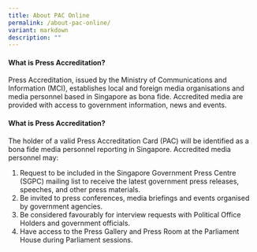 ```yaml
---
title: About PAC Online
permalink: /about-pac-online/
variant: markdown
description: ""
---
```

#### What is Press Accreditation?

Press Accreditation, issued by the Ministry of Communications and Information (MCI), establishes local and foreign media organisations and media personnel based in Singapore as bona fide. Accredited media are provided with access to government information, news and events.




#### What is Press Accreditation?
The holder of a valid Press Accreditation Card (PAC) will be identified as a bona fide media personnel reporting in Singapore. Accredited media personnel may:

1. Request to be included in the Singapore Government Press Centre (SGPC) mailing list to receive the latest government press releases, speeches, and other press materials.
2. Be invited to press conferences, media briefings and events organised by government agencies.
3. Be considered favourably for interview requests with Political Office Holders and government officials.
4. Have access to the Press Gallery and Press Room at the Parliament House during Parliament sessions.